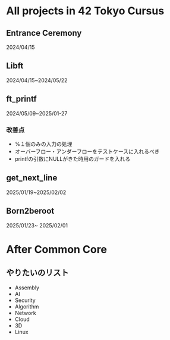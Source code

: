 # All projects in 42 Tokyo Cursus  

## Entrance Ceremony  
2024/04/15  


## Libft  
2024/04/15~2024/05/22  

## ft_printf  
2024/05/09~2025/01-27  
### 改善点  
- %１個のみの入力の処理  
- オーバーフロー・アンダーフローをテストケースに入れるべき  
- printfの引数にNULLがきた時用のガードを入れる  

## get_next_line  
2025/01/19~2025/02/02  

## Born2beroot  
2025/01/23~  2025/02/01  


# After Common Core
## やりたいのリスト
- Assembly  
- AI
- Security
- Algorithm
- Network
- Cloud
- 3D
- Linux
